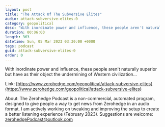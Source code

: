 ```yaml
---
layout: post
title: "The Attack Of The Subversive Elites"
audio: attack-subversive-elites-0
category: geopolitical
desc: "With inordinate power and influence, these people aren't naturally superior but have as their object the undermining of Western civilization..."
duration: 00:06:03
length: 363
datetime: Sun, 05 Mar 2023 03:30:00 +0000
tags: podcast
guid: attack-subversive-elites-0
order: 0
---
```

With inordinate power and influence, these people aren't naturally superior but have as their object the undermining of Western civilization...

Link: [https://www.zerohedge.com/geopolitical/attack-subversive-elites](https://www.zerohedge.com/geopolitical/attack-subversive-elites)

About: The Zerohedge Podcast is a non-commercial, automated program, designed to give people a way to get news from Zerohedge in an audio format.  I am actively working on tweaking and improving the setup to create a better listening experience (February 2023).  Suggestions are welcome: [zerohedgePodcast@outlook.com](mailto:zerohedgePodcast@outlook.com)